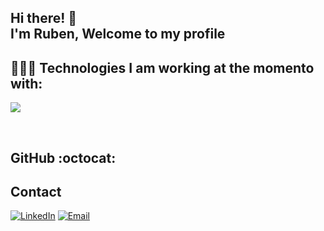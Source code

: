 ## Hi there! 👋 <br> I'm Ruben, Welcome to my profile 
<!--
### About me
<br>
I am a junior backend developer with a great curiosity and passion for finding logic in things and solving problems. I am always looking to acquire new knowledge and improve my skills. I have professional experience in developing and maintaining applications with Node.js/NestJS, working with technologies such as Typescript, MongoDB, and TypeOrm.

I am interested in learning more about pattern desings, refactoring and I would also love to learn more about frontend development to get a more comprehensive understanding of the whole picture and to become a full stack developer. I am highly motivated to continue growing professionally as a programmer and I enjoy collaborating in a team. Additionally, I am fluent in English thanks to my experience living and working in several English-speaking countries.

In my free time, I enjoy combining outdoor sports with training in various areas of programming, whether to acquire new knowledge or to strengthen my foundations.
<br>
-->

<h2 >👨🏻‍💻 Technologies I am working at the momento with: </h2>
<!--tech stack icons-->
<p align="left">
  <a href="https://skillicons.dev">
    <img src="https://skillicons.dev/icons?i=nestjs,nodejs,typescript,js,css,html,mysql,postgresql,mongodb,git,github,docker,postman,vscode,&perline=12" />
  </a>
</p>
<br>
<!-------------------------->
  <h2>GitHub :octocat:</h2>

## Contact
[![LinkedIn](https://img.shields.io/badge/LinkedIn-0A66C2?logo=linkedin&logoColor=fff)](https://www.linkedin.com/in/ruben-plaza-vicente/)
[![Email](https://img.shields.io/badge/Email-0078D4?logo=microsoft-outlook&logoColor=white)](mailto:rubenplazavicente@hotmail.com)

